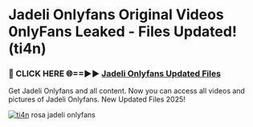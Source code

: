# Jadeli Onlyfans Original Videos 0nlyFans Leaked - Files Updated! (ti4n)

<h3>🔴 CLICK HERE 🌐==►► <a href="https://tinyurl.com/2wckxsce" rel="nofollow">Jadeli Onlyfans Updated Files</a></h3>

Get Jadeli Onlyfans and all content. Now you can access all videos and pictures of Jadeli Onlyfans. New Updated Files 2025!

[![ti4n](https://i.imgur.com/AFduVYN.gif)](https://tinyurl.com/2wckxsce)
rosa jadeli onlyfans